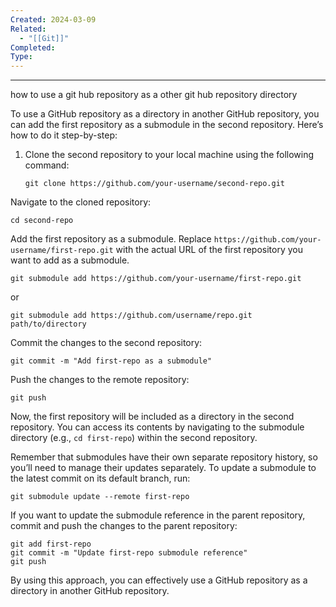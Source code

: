 ```yaml
---
Created: 2024-03-09
Related:
  - "[[Git]]"
Completed: 
Type:
---
```

---
how to use a git hub repository as a other git hub repository directory

To use a GitHub repository as a directory in another GitHub repository, you can add the first repository as a submodule in the second repository. Here’s how to do it step-by-step:

1. Clone the second repository to your local machine using the following command:
    
    ```shell
    git clone https://github.com/your-username/second-repo.git
    ```
    

Navigate to the cloned repository:

```shell
cd second-repo
```

Add the first repository as a submodule. Replace `https://github.com/your-username/first-repo.git` with the actual URL of the first repository you want to add as a submodule.

```shell
git submodule add https://github.com/your-username/first-repo.git
```

or 

```shell
git submodule add https://github.com/username/repo.git path/to/directory
```

Commit the changes to the second repository:

```shell
git commit -m "Add first-repo as a submodule"
```

Push the changes to the remote repository:

```shell
git push
```

Now, the first repository will be included as a directory in the second repository. You can access its contents by navigating to the submodule directory (e.g., `cd first-repo`) within the second repository.

Remember that submodules have their own separate repository history, so you’ll need to manage their updates separately. To update a submodule to the latest commit on its default branch, run:

```shell
git submodule update --remote first-repo
```

If you want to update the submodule reference in the parent repository, commit and push the changes to the parent repository:

```shell
git add first-repo
git commit -m "Update first-repo submodule reference"
git push
```

By using this approach, you can effectively use a GitHub repository as a directory in another GitHub repository.